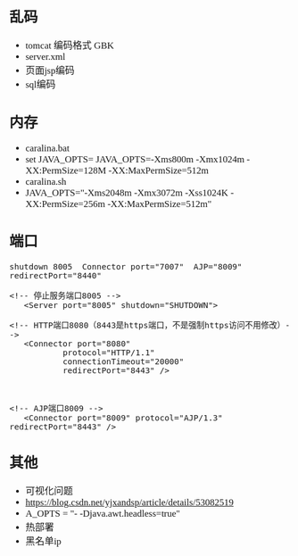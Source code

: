 <span  style="font-family: Simsun,serif; font-size: 17px; ">



## 乱码
- tomcat 编码格式 GBK
- server.xml
- 页面jsp编码
- sql编码

## 内存
- caralina.bat
- set JAVA_OPTS=
JAVA_OPTS=-Xms800m -Xmx1024m -XX:PermSize=128M -XX:MaxPermSize=512m
- caralina.sh
- JAVA_OPTS="-Xms2048m -Xmx3072m -Xss1024K -XX:PermSize=256m -XX:MaxPermSize=512m"

## 端口
~~~
shutdown 8005  Connector port="7007"  AJP="8009" redirectPort="8440"

<!-- 停止服务端口8005 -->
   <Server port="8005" shutdown="SHUTDOWN">

<!-- HTTP端口8080（8443是https端口，不是强制https访问不用修改）-->
   <Connector port="8080" 
           protocol="HTTP/1.1"
           connectionTimeout="20000"
           redirectPort="8443" />



<!-- AJP端口8009 -->
   <Connector port="8009" protocol="AJP/1.3" redirectPort="8443" />

~~~

## 其他
- 可视化问题
- https://blog.csdn.net/yjxandsp/article/details/53082519
- A_OPTS = "- -Djava.awt.headless=true"
- 热部署
- 黑名单ip

</span>